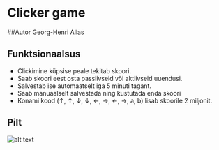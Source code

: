 # Clicker game
##Autor
Georg-Henri Allas
## Funktsionaalsus
 - Clickimine küpsise peale tekitab skoori.
 - Saab skoori eest osta passiivseid või aktiivseid uuendusi.
 - Salvestab ise automaatselt iga 5 minuti tagant.
 - Saab manuaalselt salvestada ning kustutada enda skoori
 - Konami kood (↑, ↑, ↓, ↓, ←, →, ←, →, a, b) lisab skoorile 2 miljonit.

## Pilt
![alt text](https://i.imgur.com/mvWnjqn.png "Clicker game")





